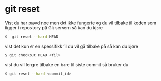 # git reset

Vist du har prøvd noe men det ikke fungerte og du vil tilbake til koden som ligger i repository på Git servern
så kan du kjøre

```sh
$  git reset --hard HEAD
```

vist det kun er en spessifikk fil du vil gå tilbake på så kan du kjøre

```sh
$ git checkout HEAD <fil>
```

vist du vil lengre tilbake en bare til siste commit så bruker du

```sh
$ git reset --hard <commit_id>
```